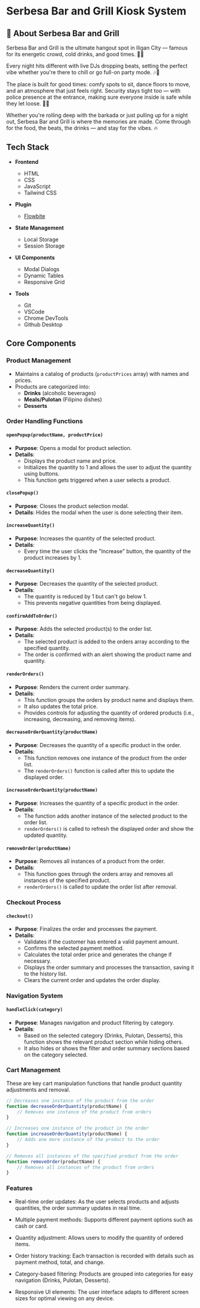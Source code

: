 # Serbesa Bar and Grill Kiosk System

## 📍 About Serbesa Bar and Grill

Serbesa Bar and Grill is the ultimate hangout spot in Iligan City — famous for its energetic crowd, cold drinks, and good times. 🍻🎉

Every night hits different with live DJs dropping beats, setting the perfect vibe whether you're there to chill or go full-on party mode. 🎶🕺

The place is built for good times: comfy spots to sit, dance floors to move, and an atmosphere that just feels right.
Security stays tight too — with police presence at the entrance, making sure everyone inside is safe while they let loose. 👮✅

Whether you're rolling deep with the barkada or just pulling up for a night out, Serbesa Bar and Grill is where the memories are made.
Come through for the food, the beats, the drinks — and stay for the vibes. 🔥

## Tech Stack

- **Frontend**
    - HTML
    - CSS
    - JavaScript 
    - Tailwind CSS

- **Plugin**
    - [Flowbite](https://flowbite.com/)

- **State Management**
    - Local Storage
    - Session Storage

- **UI Components**
    - Modal Dialogs
    - Dynamic Tables
    - Responsive Grid

- **Tools**
    - Git
    - VSCode
    - Chrome DevTools
    - Github Desktop

## Core Components

### Product Management
- Maintains a catalog of products (`productPrices` array) with names and prices.
- Products are categorized into:
    - **Drinks** (alcoholic beverages)
    - **Meals/Pulotan** (Filipino dishes)
    - **Desserts**

### Order Handling Functions

#### `openPopup(productName, productPrice)`
- **Purpose**: Opens a modal for product selection.
- **Details**:
    - Displays the product name and price.
    - Initializes the quantity to 1 and allows the user to adjust the quantity using buttons.
    - This function gets triggered when a user selects a product.

#### `closePopup()`
- **Purpose**: Closes the product selection modal.
- **Details**: Hides the modal when the user is done selecting their item.

#### `increaseQuantity()`
- **Purpose**: Increases the quantity of the selected product.
- **Details**: 
    - Every time the user clicks the "Increase" button, the quantity of the product increases by 1.

#### `decreaseQuantity()`
- **Purpose**: Decreases the quantity of the selected product.
- **Details**:
    - The quantity is reduced by 1 but can't go below 1.
    - This prevents negative quantities from being displayed.

#### `confirmAddToOrder()`
- **Purpose**: Adds the selected product(s) to the order list.
- **Details**:
    - The selected product is added to the orders array according to the specified quantity.
    - The order is confirmed with an alert showing the product name and quantity.

#### `renderOrders()`
- **Purpose**: Renders the current order summary.
- **Details**:
    - This function groups the orders by product name and displays them.
    - It also updates the total price.
    - Provides controls for adjusting the quantity of ordered products (i.e., increasing, decreasing, and removing items).

#### `decreaseOrderQuantity(productName)`
- **Purpose**: Decreases the quantity of a specific product in the order.
- **Details**:
    - This function removes one instance of the product from the order list.
    - The `renderOrders()` function is called after this to update the displayed order.

#### `increaseOrderQuantity(productName)`
- **Purpose**: Increases the quantity of a specific product in the order.
- **Details**:
    - The function adds another instance of the selected product to the order list.
    - `renderOrders()` is called to refresh the displayed order and show the updated quantity.

#### `removeOrder(productName)`
- **Purpose**: Removes all instances of a product from the order.
- **Details**:
    - This function goes through the orders array and removes all instances of the specified product.
    - `renderOrders()` is called to update the order list after removal.

### Checkout Process

#### `checkout()`
- **Purpose**: Finalizes the order and processes the payment.
- **Details**:
    - Validates if the customer has entered a valid payment amount.
    - Confirms the selected payment method.
    - Calculates the total order price and generates the change if necessary.
    - Displays the order summary and processes the transaction, saving it to the history list.
    - Clears the current order and updates the order display.

### Navigation System

#### `handleClick(category)`
- **Purpose**: Manages navigation and product filtering by category.
- **Details**:
    - Based on the selected category (Drinks, Pulotan, Desserts), this function shows the relevant product section while hiding others.
    - It also hides or shows the filter and order summary sections based on the category selected.

### Cart Management
These are key cart manipulation functions that handle product quantity adjustments and removal.

```javascript
// Decreases one instance of the product from the order
function decreaseOrderQuantity(productName) {
    // Removes one instance of the product from orders
}

// Increases one instance of the product in the order
function increaseOrderQuantity(productName) {
    // Adds one more instance of the product to the order
}

// Removes all instances of the specified product from the order
function removeOrder(productName) {
    // Removes all instances of the product from orders
}

```

### Features
- Real-time order updates: As the user selects products and adjusts quantities, the order summary updates in real time.

- Multiple payment methods: Supports different payment options such as cash or card.

- Quantity adjustment: Allows users to modify the quantity of ordered items.

 - Order history tracking: Each transaction is recorded with details such as payment method, total, and change.

- Category-based filtering: Products are grouped into categories for easy navigation (Drinks, Pulotan, Desserts).

- Responsive UI elements: The user interface adapts to different screen sizes for optimal viewing on any device.